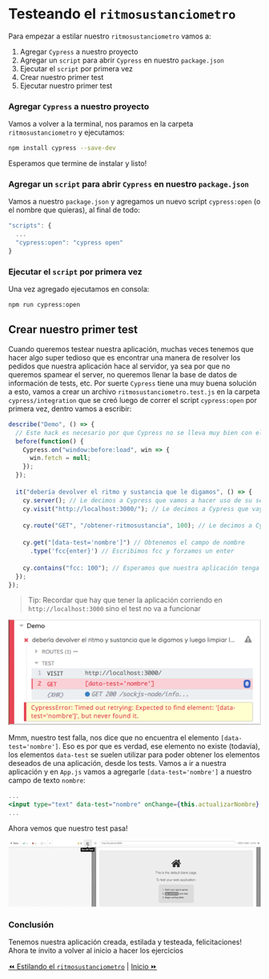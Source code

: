# Testeando el `ritmosustanciometro`
Para empezar a estilar nuestro `ritmosustanciometro` vamos a:

1. Agregar `Cypress` a nuestro proyecto
2. Agregar un `script` para abrir `Cypress` en nuestro `package.json`
3. Ejecutar el `script` por primera vez
4. Crear nuestro primer test
5. Ejecutar nuestro primer test

### Agregar `Cypress` a nuestro proyecto
Vamos a volver a la terminal, nos paramos en la carpeta `ritmosustanciometro` y ejecutamos:
```bash
npm install cypress --save-dev
```
Esperamos que termine de instalar y listo!

### Agregar un `script` para abrir `Cypress` en nuestro `package.json`
Vamos a nuestro `package.json` y agregamos un nuevo script `cypress:open` (o el nombre que quieras), al final de todo:
```javascript
"scripts": {
  ...
  "cypress:open": "cypress open"
}
```

### Ejecutar el `script` por primera vez
Una vez agregado ejecutamos en consola:
```bash
npm run cypress:open
```

## Crear nuestro primer test
Cuando queremos testear nuestra aplicación, muchas veces tenemos que hacer algo super tedioso que es encontrar una manera de resolver los pedidos que nuestra aplicación hace al servidor, ya sea por que no queremos spamear el server, no queremos llenar la base de datos de información de tests, etc. Por suerte `Cypress` tiene una muy buena solución a esto, vamos a crear un archivo `ritmosustanciometro.test.js` en la carpeta `cypress/integration` que se creó luego de correr el script  `cypress:open` por primera vez, dentro vamos a escribir:
```javascript
describe("Demo", () => {
  // Este hack es necesario por que Cypress no se lleva muy bien con el fetch nativo del browser, con suerte no lo vamos a necesitar en un futuro, básicamente reemplaza el fetch nativo por null para poder reemplazarlo con el fetch de cypress, esto va a servir para poder decidir que van a devolver nuestros calls http, si en tu aplicación no estas usando el fetch nativo del browser y estás usando request, axios, jQuery u otra alternativa, podes omitir el hook `before`
  before(function() {
    Cypress.on("window:before:load", win => {
      win.fetch = null;
    });
  });

  it("debería devolver el ritmo y sustancia que le digamos", () => {
    cy.server(); // Le decimos a Cypress que vamos a hacer uso de su server
    cy.visit("http://localhost:3000/"); // Le decimos a Cypress que vaya al inicio de nuestra aplicación, en este caso suponemos que la aplicación esta corriendo en la URL `http://localhost:3000/`

    cy.route("GET", "/obtener-ritmosustancia", 100); // Le decimos a Cypress que la próxima vez que nuestra aplicación haga un pedido a una url que termine con `obtener-ritmo-y-sustancia`, la respuesta siempre sea 100

    cy.get("[data-test='nombre']") // Obtenemos el campo de nombre
      .type('fcc{enter}') // Escribimos fcc y forzamos un enter

    cy.contains("fcc: 100"); // Esperamos que nuestra aplicación tenga "fcc - 100" impreso en alguna parte
  });
});
```
> Tip: Recordar que hay que tener la aplicación corriendo en `http://localhost:3000` sino el test no va a funcionar

![01](../../assets/04-ritmosustanciometro-fail.png)

Mmm, nuestro test falla, nos dice que no encuentra el elemento `[data-test='nombre']`. Eso es por que es verdad, ese elemento no existe (todavía), los elementos `data-test` se suelen utilizar para poder obtener los elementos deseados de una aplicación, desde los tests. Vamos a ir a nuestra aplicación y en `App.js` vamos a agregarle `[data-test='nombre']` a nuestro campo de texto `nombre`:
```jsx
...
<input type="text" data-test="nombre" onChange={this.actualizarNombre} value={this.state.nombre} />
...
```
Ahora vemos que nuestro test pasa!

![02](../../assets/04-ritmosustanciometro-pass.gif)

### Conclusión
Tenemos nuestra aplicación creada, estilada y testeada, felicitaciones!
Ahora te invito a volver al inicio a hacer los ejercicios

[⏪ Estilando el `ritmosustanciometro`](./03-estilar-ritmosustanciometro.md) | [Inicio ⏩](../../README.md)